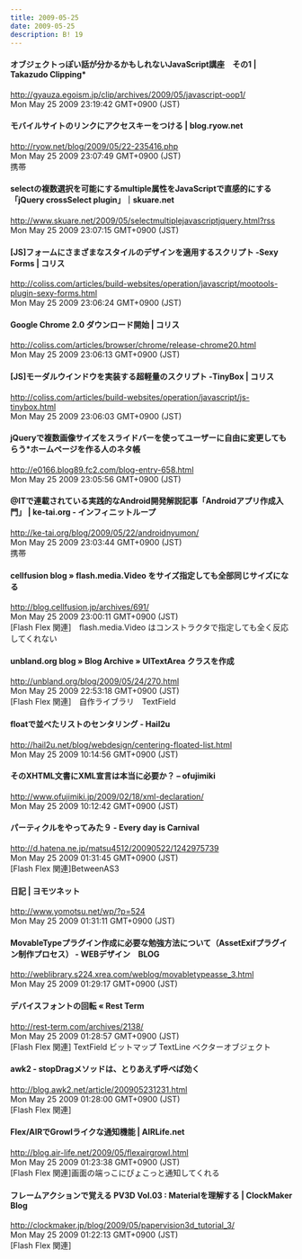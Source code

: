 ```yaml
---
title: 2009-05-25
date: 2009-05-25
description: B! 19
---
```


#### オブジェクトっぽい話が分かるかもしれないJavaScript講座　その1 | Takazudo Clipping*
http://gyauza.egoism.jp/clip/archives/2009/05/javascript-oop1/<br>
Mon May 25 2009 23:19:42 GMT+0900 (JST)<br>


#### モバイルサイトのリンクにアクセスキーをつける | blog.ryow.net
http://ryow.net/blog/2009/05/22-235416.php<br>
Mon May 25 2009 23:07:49 GMT+0900 (JST)<br>
携帯


#### selectの複数選択を可能にするmultiple属性をJavaScriptで直感的にする「jQuery crossSelect plugin」｜skuare.net
http://www.skuare.net/2009/05/selectmultiplejavascriptjquery.html?rss<br>
Mon May 25 2009 23:07:15 GMT+0900 (JST)<br>


####   [JS]フォームにさまざまなスタイルのデザインを適用するスクリプト -Sexy Forms | コリス
http://coliss.com/articles/build-websites/operation/javascript/mootools-plugin-sexy-forms.html<br>
Mon May 25 2009 23:06:24 GMT+0900 (JST)<br>


####   Google Chrome 2.0 ダウンロード開始 | コリス
http://coliss.com/articles/browser/chrome/release-chrome20.html<br>
Mon May 25 2009 23:06:13 GMT+0900 (JST)<br>


####   [JS]モーダルウインドウを実装する超軽量のスクリプト -TinyBox | コリス
http://coliss.com/articles/build-websites/operation/javascript/js-tinybox.html<br>
Mon May 25 2009 23:06:03 GMT+0900 (JST)<br>


#### jQueryで複数画像サイズをスライドバーを使ってユーザーに自由に変更してもらう*ホームページを作る人のネタ帳
http://e0166.blog89.fc2.com/blog-entry-658.html<br>
Mon May 25 2009 23:05:56 GMT+0900 (JST)<br>


#### @ITで連載されている実践的なAndroid開発解説記事「Androidアプリ作成入門」 | ke-tai.org - インフィニットループ
http://ke-tai.org/blog/2009/05/22/androidnyumon/<br>
Mon May 25 2009 23:03:44 GMT+0900 (JST)<br>
携帯


#### cellfusion blog » flash.media.Video をサイズ指定しても全部同じサイズになる 
http://blog.cellfusion.jp/archives/691/<br>
Mon May 25 2009 23:00:11 GMT+0900 (JST)<br>
[Flash Flex 関連]　flash.media.Video はコンストラクタで指定しても全く反応してくれない


#### unbland.org blog  » Blog Archive   » UITextArea クラスを作成
http://unbland.org/blog/2009/05/24/270.html<br>
Mon May 25 2009 22:53:18 GMT+0900 (JST)<br>
[Flash Flex 関連]　自作ライブラリ　TextField


#### floatで並べたリストのセンタリング - Hail2u
http://hail2u.net/blog/webdesign/centering-floated-list.html<br>
Mon May 25 2009 10:14:56 GMT+0900 (JST)<br>


#### そのXHTML文書にXML宣言は本当に必要か？ – ofujimiki
http://www.ofujimiki.jp/2009/02/18/xml-declaration/<br>
Mon May 25 2009 10:12:42 GMT+0900 (JST)<br>


#### パーティクルをやってみた９ - Every day is Carnival
http://d.hatena.ne.jp/matsu4512/20090522/1242975739<br>
Mon May 25 2009 01:31:45 GMT+0900 (JST)<br>
[Flash Flex 関連]BetweenAS3


#### 日記 | ヨモツネット
http://www.yomotsu.net/wp/?p=524<br>
Mon May 25 2009 01:31:11 GMT+0900 (JST)<br>


#### MovableTypeプラグイン作成に必要な勉強方法について（AssetExifプラグイン制作プロセス）  - WEBデザイン　BLOG
http://weblibrary.s224.xrea.com/weblog/movabletypeasse_3.html<br>
Mon May 25 2009 01:29:17 GMT+0900 (JST)<br>


####       デバイスフォントの回転 «       Rest Term    
http://rest-term.com/archives/2138/<br>
Mon May 25 2009 01:28:57 GMT+0900 (JST)<br>
[Flash Flex 関連] TextField ビットマップ TextLine ベクターオブジェクト


#### awk2 - stopDragメソッドは、とりあえず呼べば効く
http://blog.awk2.net/article/200905231231.html<br>
Mon May 25 2009 01:28:00 GMT+0900 (JST)<br>
[Flash Flex 関連]


#### Flex/AIRでGrowlライクな通知機能 | AIRLife.net
http://blog.air-life.net/2009/05/flexairgrowl.html<br>
Mon May 25 2009 01:23:38 GMT+0900 (JST)<br>
[Flash Flex 関連]画面の端っこにぴょこっと通知してくれる


####   フレームアクションで覚える PV3D Vol.03 : Materialを理解する | ClockMaker Blog
http://clockmaker.jp/blog/2009/05/papervision3d_tutorial_3/<br>
Mon May 25 2009 01:22:13 GMT+0900 (JST)<br>
[Flash Flex 関連]


